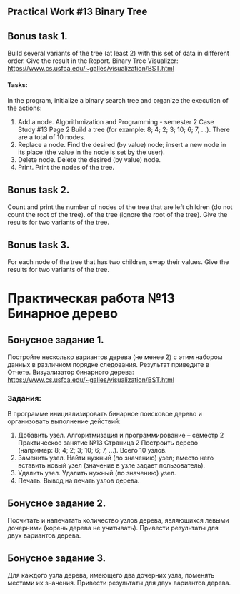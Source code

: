 ## Practical Work #13 Binary Tree

## Bonus task 1.

Build several variants of the tree (at least 2) with this set of data in different
order. Give the result in the Report.
Binary Tree Visualizer: https://www.cs.usfca.edu/~galles/visualization/BST.html

#### Tasks:

In the program, initialize a binary search tree and organize the execution of the
actions:

1. Add a node.
   Algorithmization and Programming - semester 2
   Case Study #13 Page 2
   Build a tree (for example: 8; 4; 2; 3; 10; 6; 7, ...). There are a total of 10 nodes.
2. Replace a node.
   Find the desired (by value) node; insert a new node in its place (the value in the node
   is set by the user).
3. Delete node.
   Delete the desired (by value) node.
4. Print.
   Print the nodes of the tree.

## Bonus task 2.

Count and print the number of nodes of the tree that are left children (do not count the root of the tree).
of the tree (ignore the root of the tree). Give the results for two variants of the tree.

## Bonus task 3.

For each node of the tree that has two children, swap their values.
Give the results for two variants of the tree.

# Практическая работа №13 Бинарное дерево

## Бонусное задание 1.

Постройте несколько вариантов дерева (не менее 2) с этим набором данных в различном
порядке следования. Результат приведите в Отчете.
Визуализатор бинарного дерева: https://www.cs.usfca.edu/~galles/visualization/BST.html

### Задания:

В программе инициализировать бинарное поисковое дерево и организовать выполнение
действий:

1. Добавить узел.
   Алгоритмизация и программирование – семестр 2
   Практическое занятие №13 Страница 2
   Построить дерево (например: 8; 4; 2; 3; 10; 6; 7, …). Всего 10 узлов.
2. Заменить узел.
   Найти нужный (по значению) узел; вместо него вставить новый узел (значение в узле
   задает пользователь).
3. Удалить узел.
   Удалить нужный (по значению) узел.
4. Печать.
   Вывод на печать узлов дерева.

## Бонусное задание 2.

Посчитать и напечатать количество узлов дерева, являющихся левыми дочерними (корень
дерева не учитывать). Привести результаты для двух вариантов дерева.

## Бонусное задание 3.

Для каждого узла дерева, имеющего два дочерних узла, поменять местами их значения.
Привести результаты для двух вариантов дерева.